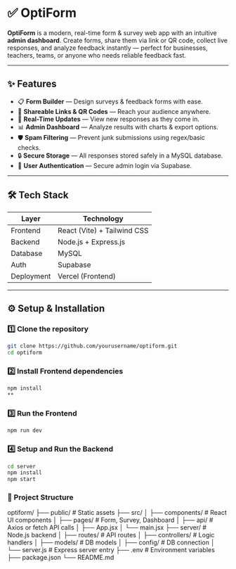 # ✅ OptiForm

**OptiForm** is a modern, real-time form & survey web app with an intuitive **admin dashboard**. Create forms, share them via link or QR code, collect live responses, and analyze feedback instantly — perfect for businesses, teachers, teams, or anyone who needs reliable feedback fast.

---

## ✨ **Features**

- 📋 **Form Builder** — Design surveys & feedback forms with ease.
- 🔗 **Shareable Links & QR Codes** — Reach your audience anywhere.
- 🔄 **Real-Time Updates** — View new responses as they come in.
- 📊 **Admin Dashboard** — Analyze results with charts & export options.
- 🛡️ **Spam Filtering** — Prevent junk submissions using regex/basic checks.
- 🔒 **Secure Storage** — All responses stored safely in a MySQL database.
- 🔑 **User Authentication** — Secure admin login via Supabase.

---

## 🛠️ **Tech Stack**

| Layer       | Technology                  |
|-------------|-----------------------------|
| Frontend    | React (Vite) + Tailwind CSS |
| Backend     | Node.js + Express.js        |
| Database    | MySQL                       |
| Auth        | Supabase                    |
| Deployment  | Vercel (Frontend)           |

---

## ⚙️ **Setup & Installation**

### 1️⃣ **Clone the repository**

```bash
git clone https://github.com/yourusername/optiform.git
cd optiform
```
### 2️⃣ Install Frontend dependencies
```bash
npm install
**
```
### 3️⃣ Run the Frontend
```bash
npm run dev
```
### 4️⃣ Setup and Run the Backend
```bash
cd server
npm install
npm start
```
### 📂 Project Structure
optiform/
├── public/                  # Static assets
├── src/
│   ├── components/          # React UI components
│   ├── pages/               # Form, Survey, Dashboard
│   ├── api/                 # Axios or fetch API calls
│   ├── App.jsx
│   └── main.jsx
├── server/                  # Node.js backend
│   ├── routes/              # API routes
│   ├── controllers/         # Logic handlers
│   ├── models/              # DB models
│   ├── config/              # DB connection
│   └── server.js            # Express server entry
├── .env                     # Environment variables
├── package.json
└── README.md

